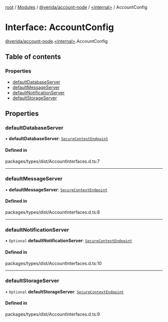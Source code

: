 [root](../README.md) / [Modules](../modules.md) / [@verida/account-node](../modules/verida_account_node.md) / [<internal\>](../modules/verida_account_node._internal_.md) / AccountConfig

# Interface: AccountConfig

[@verida/account-node](../modules/verida_account_node.md).[<internal\>](../modules/verida_account_node._internal_.md).AccountConfig

## Table of contents

### Properties

- [defaultDatabaseServer](verida_account_node._internal_.AccountConfig.md#defaultdatabaseserver)
- [defaultMessageServer](verida_account_node._internal_.AccountConfig.md#defaultmessageserver)
- [defaultNotificationServer](verida_account_node._internal_.AccountConfig.md#defaultnotificationserver)
- [defaultStorageServer](verida_account_node._internal_.AccountConfig.md#defaultstorageserver)

## Properties

### defaultDatabaseServer

• **defaultDatabaseServer**: [`SecureContextEndpoint`](verida_account_node._internal_.SecureContextEndpoint.md)

#### Defined in

packages/types/dist/AccountInterfaces.d.ts:7

___

### defaultMessageServer

• **defaultMessageServer**: [`SecureContextEndpoint`](verida_account_node._internal_.SecureContextEndpoint.md)

#### Defined in

packages/types/dist/AccountInterfaces.d.ts:8

___

### defaultNotificationServer

• `Optional` **defaultNotificationServer**: [`SecureContextEndpoint`](verida_account_node._internal_.SecureContextEndpoint.md)

#### Defined in

packages/types/dist/AccountInterfaces.d.ts:10

___

### defaultStorageServer

• `Optional` **defaultStorageServer**: [`SecureContextEndpoint`](verida_account_node._internal_.SecureContextEndpoint.md)

#### Defined in

packages/types/dist/AccountInterfaces.d.ts:9
